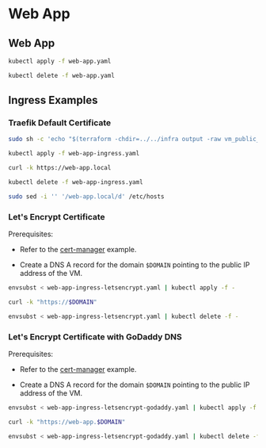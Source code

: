 # Web App

## Web App

```bash
kubectl apply -f web-app.yaml
```

```bash
kubectl delete -f web-app.yaml
```

## Ingress Examples

### Traefik Default Certificate

```bash
sudo sh -c 'echo "$(terraform -chdir=../../infra output -raw vm_public_ip) web-app.local" >> /etc/hosts'
```

```bash
kubectl apply -f web-app-ingress.yaml
```

```bash
curl -k https://web-app.local
```

```bash
kubectl delete -f web-app-ingress.yaml
```

```bash
sudo sed -i '' '/web-app.local/d' /etc/hosts
```

### Let's Encrypt Certificate

Prerequisites:

- Refer to the [cert-manager](../cert-manager) example.

- Create a DNS A record for the domain `$DOMAIN` pointing to the public IP address of the VM.

```bash
envsubst < web-app-ingress-letsencrypt.yaml | kubectl apply -f -
```

```bash
curl -k "https://$DOMAIN"
```

```bash
envsubst < web-app-ingress-letsencrypt.yaml | kubectl delete -f -
```

### Let's Encrypt Certificate with GoDaddy DNS

Prerequisites:

- Refer to the [cert-manager](../cert-manager) example.

- Create a DNS A record for the domain `$DOMAIN` pointing to the public IP address of the VM.

```bash
envsubst < web-app-ingress-letsencrypt-godaddy.yaml | kubectl apply -f -
```

```bash
curl -k "https://web-app.$DOMAIN"
```

```bash
envsubst < web-app-ingress-letsencrypt-godaddy.yaml | kubectl delete -f -
```
